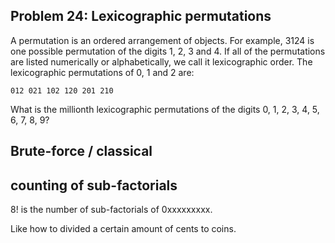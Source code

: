 ## Problem 24: Lexicographic permutations

A permutation is an ordered arrangement of objects. For example, 3124 is one
possible permutation of the digits 1, 2, 3 and 4. If all of the permutations
are listed numerically or alphabetically, we call it lexicographic order. The
lexicographic permutations of 0, 1 and 2 are:

    012 021 102 120 201 210

What is the millionth lexicographic permutations of the digits 0, 1, 2, 3, 4,
5, 6, 7, 8, 9?


## Brute-force / classical

## counting of sub-factorials

8! is the number of sub-factorials of 0xxxxxxxxx.

Like how to divided a certain amount of cents to coins.

